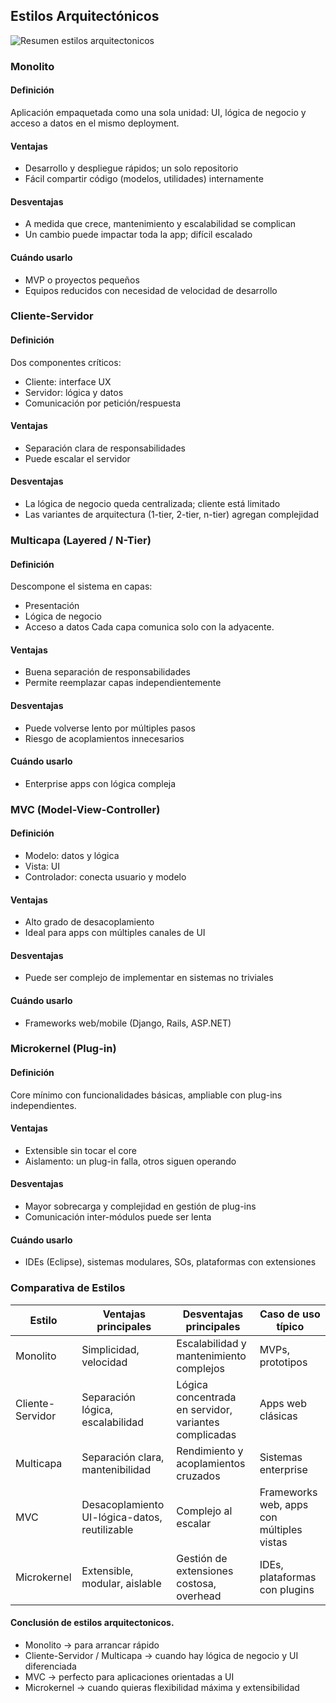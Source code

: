 ## Estilos Arquitectónicos

![Resumen estilos arquitectonicos](Assets/ArquitecturaDeSoftware3.png)

### Monolito

#### Definición

Aplicación empaquetada como una sola unidad: UI, lógica de negocio y acceso a datos en el mismo deployment.

#### Ventajas

- Desarrollo y despliegue rápidos; un solo repositorio
- Fácil compartir código (modelos, utilidades) internamente

#### Desventajas

- A medida que crece, mantenimiento y escalabilidad se complican
- Un cambio puede impactar toda la app; difícil escalado

#### Cuándo usarlo

- MVP o proyectos pequeños
- Equipos reducidos con necesidad de velocidad de desarrollo

### Cliente-Servidor

#### Definición

Dos componentes críticos:

- Cliente: interface UX
- Servidor: lógica y datos
- Comunicación por petición/respuesta

#### Ventajas

- Separación clara de responsabilidades
- Puede escalar el servidor

#### Desventajas

- La lógica de negocio queda centralizada; cliente está limitado
- Las variantes de arquitectura (1-tier, 2-tier, n-tier) agregan complejidad

### Multicapa (Layered / N-Tier)

#### Definición

Descompone el sistema en capas:

- Presentación
- Lógica de negocio
- Acceso a datos
  Cada capa comunica solo con la adyacente.

#### Ventajas

- Buena separación de responsabilidades
- Permite reemplazar capas independientemente

#### Desventajas

- Puede volverse lento por múltiples pasos
- Riesgo de acoplamientos innecesarios

#### Cuándo usarlo

- Enterprise apps con lógica compleja

### MVC (Model-View-Controller)

#### Definición

- Modelo: datos y lógica
- Vista: UI
- Controlador: conecta usuario y modelo

#### Ventajas

- Alto grado de desacoplamiento
- Ideal para apps con múltiples canales de UI

#### Desventajas

- Puede ser complejo de implementar en sistemas no triviales

#### Cuándo usarlo

- Frameworks web/mobile (Django, Rails, ASP.NET)

### Microkernel (Plug-in)

#### Definición

Core mínimo con funcionalidades básicas, ampliable con plug-ins independientes.

#### Ventajas

- Extensible sin tocar el core
- Aislamento: un plug-in falla, otros siguen operando

#### Desventajas

- Mayor sobrecarga y complejidad en gestión de plug-ins
- Comunicación inter-módulos puede ser lenta

#### Cuándo usarlo

- IDEs (Eclipse), sistemas modulares, SOs, plataformas con extensiones

### Comparativa de Estilos

| Estilo           | Ventajas principales                          | Desventajas principales                               | Caso de uso típico                        |
| ---------------- | --------------------------------------------- | ----------------------------------------------------- | ----------------------------------------- |
| Monolito         | Simplicidad, velocidad                        | Escalabilidad y mantenimiento complejos               | MVPs, prototipos                          |
| Cliente-Servidor | Separación lógica, escalabilidad              | Lógica concentrada en servidor, variantes complicadas | Apps web clásicas                         |
| Multicapa        | Separación clara, mantenibilidad              | Rendimiento y acoplamientos cruzados                  | Sistemas enterprise                       |
| MVC              | Desacoplamiento UI-lógica-datos, reutilizable | Complejo al escalar                                   | Frameworks web, apps con múltiples vistas |
| Microkernel      | Extensible, modular, aislable                 | Gestión de extensiones costosa, overhead              | IDEs, plataformas con plugins             |

#### Conclusión de estilos arquitectonicos.

- Monolito → para arrancar rápido
- Cliente-Servidor / Multicapa → cuando hay lógica de negocio y UI diferenciada
- MVC → perfecto para aplicaciones orientadas a UI
- Microkernel → cuando quieras flexibilidad máxima y extensibilidad
